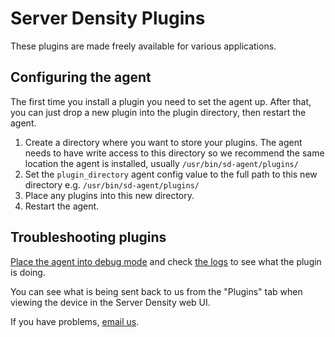 Server Density Plugins
===

These plugins are made freely available for various applications.

Configuring the agent
---
The first time you install a plugin you need to set the agent up. After that, you can just drop a new plugin into the plugin directory, then restart the agent.

1. Create a directory where you want to store your plugins. The agent needs to have write access to this directory so we recommend the same location the agent is installed, usually `/usr/bin/sd-agent/plugins/`
2. Set the `plugin_directory` agent config value to the full path to this new directory e.g. `/usr/bin/sd-agent/plugins/`
3. Place any plugins into this new directory.
4. Restart the agent.

Troubleshooting plugins
---
[Place the agent into debug mode](https://support.serverdensity.com/hc/en-us/articles/200495543-Debug-mode-Linux-FreeBSD-Mac) and check [the logs](https://support.serverdensity.com/hc/en-us/articles/201244753-Agent-logs) to see what the plugin is doing.

You can see what is being sent back to us from the "Plugins" tab when viewing the device in the Server Density web UI.

If you have problems, [email us](mailto:hello@serverdensity.com).
